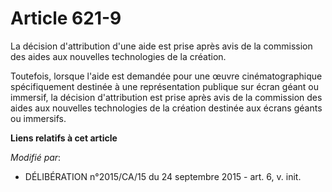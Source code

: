 # Article 621-9

La décision d'attribution d'une aide est prise après avis de la commission des aides aux nouvelles technologies de la
création.  

Toutefois, lorsque l'aide est demandée pour une œuvre cinématographique spécifiquement destinée à une représentation publique
sur écran géant ou immersif, la décision d'attribution est prise après avis de la commission des aides aux nouvelles
technologies de la création destinée aux écrans géants ou immersifs.

**Liens relatifs à cet article**

_Modifié par_:

  - DÉLIBÉRATION n°2015/CA/15 du 24 septembre 2015 - art. 6, v. init.
